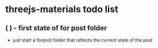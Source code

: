 # threejs-materials todo list


## ( ) - first state of for post folder
*  just start a forpost folder that reflects the current state of the post